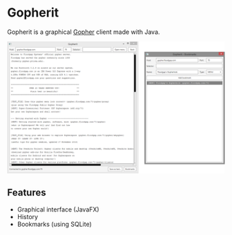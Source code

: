 # Gopherit
Gopherit is a graphical [Gopher](https://en.wikipedia.org/wiki/Gopher_%28protocol%29) client made with Java.

![Screenshot](docs/images/gopherit.png)

## Features
* Graphical interface (JavaFX)
* History
* Bookmarks (using SQLite)

